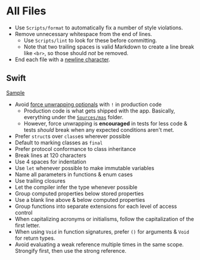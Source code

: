# All Files

- Use `Scripts/format` to automatically fix a number of style violations.
- Remove unnecessary whitespace from the end of lines.
  - Use `Scripts/lint` to look for these before committing.
  - Note that two trailing spaces is valid Markdown to create a line break like `<br>`,
    so those should _not_ be removed.
- End each file with a [newline character](
    https://unix.stackexchange.com/questions/18743/whats-the-point-in-adding-a-new-line-to-the-end-of-a-file#18789
  ).

## Swift

[Sample](Sample.swift)

- Avoid [force unwrapping optionals](https://blog.timac.org/2017/0628-swift-banning-force-unwrapping-optionals)
with `!` in production code
  - Production code is what gets shipped with the app. Basically, everything under the
  [`Sources/mas`](https://github.com/mas-cli/mas/tree/main/Sources/mas) folder.
  - However, force unwrapping is **encouraged** in tests for less code & tests
  _should_ break when any expected conditions aren't met.
- Prefer `struct`s over `class`es wherever possible
- Default to marking classes as `final`
- Prefer protocol conformance to class inheritance
- Break lines at 120 characters
- Use 4 spaces for indentation
- Use `let` whenever possible to make immutable variables
- Name all parameters in functions & enum cases
- Use trailing closures
- Let the compiler infer the type whenever possible
- Group computed properties below stored properties
- Use a blank line above & below computed properties
- Group functions into separate extensions for each level of access control
- When capitalizing acronyms or initialisms, follow the capitalization of the first letter.
- When using `Void` in function signatures, prefer `()` for arguments & `Void` for return types.
- Avoid evaluating a weak reference multiple times in the same scope. Strongify first, then use the strong reference.
